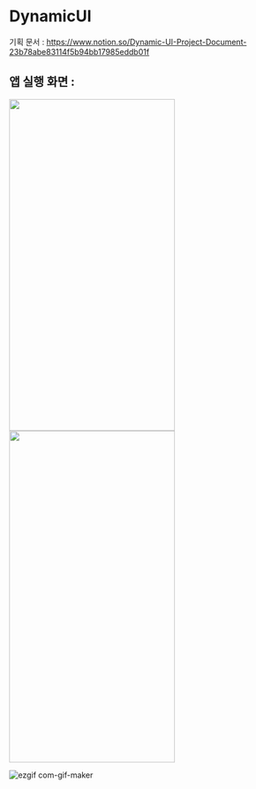 # DynamicUI

기획 문서 : https://www.notion.so/Dynamic-UI-Project-Document-23b78abe83114f5b94bb17985eddb01f

## 앱 실행 화면 : 


<img src="https://user-images.githubusercontent.com/42116216/211138970-0e5cac08-57ea-4caf-a3e0-45fe7033e3b7.jpg" width="300" height="600"/>

<img src="https://user-images.githubusercontent.com/42116216/211138972-3344ceaa-43ea-493b-8862-11f8b77c75c8.jpg" width="300" height="600"/>

![ezgif com-gif-maker](https://user-images.githubusercontent.com/42116216/211296144-0fc8ee46-2a04-4a86-a831-b4fd15f021ce.gif)
